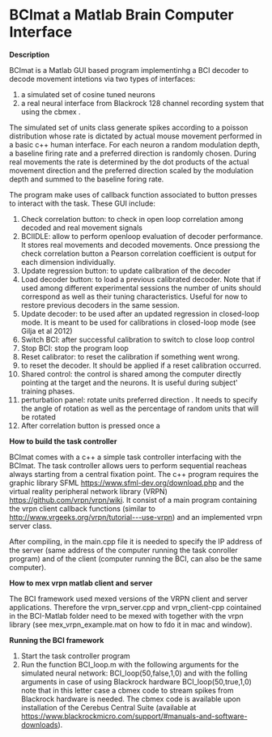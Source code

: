 # BCImat a Matlab Brain Computer Interface
**Description**

BCImat is a Matlab GUI based program implementinhg a BCI decoder to decode movement intetions via two types of interfaces:
1. a simulated set of cosine tuned neurons
2. a real neural interface from Blackrock 128 channel recording system that using the cbmex .

The simulated set of units class generate spikes according to a poisson distribution whose rate is dictated by actual mouse movement performed in a basic c++ human interface.
For each neuron a random modulation depth, a baseline firing rate and a preferred direction is randomly chosen. During real movements the rate is determined by the dot products of the actual movement direction 
and the preferred direction scaled by the modulation depth and summed to the baseline foring rate. 
     
The program make uses of callback function associated to button presses to interact with the task.
These GUI include:
1) Check correlation button: to check in open loop correlation among decoded and real movement signals
2) BCIIDLE: allow to perform openloop evaluation of decoder performance. It stores real movements and decoded movements. Once pressiong the check correlation button a Pearson correlation coefficient is output for each dimension individually.
3) Update regression button: to update calibration of the decoder
4) Load decoder button: to load a previous calibrated decoder. Note that if used among different experimental sessions
the number of units should correspond as well as their tuning characteristics. Useful for now to restore previous decoders in the same session.
5) Update decoder: to be used after an updated regression in closed-loop mode. It is meant to be used 
for calibrations in closed-loop mode (see Gilja et al 2012)
6) Switch BCI: after successful calibration to switch to close loop control
7) Stop BCI: stop the program loop
8) Reset calibrator: to reset the calibration if something went wrong. 
9) to reset the decoder. It should be applied if a reset calibration occurred.
10) Shared control: the control is shared among the computer directly pointing at the target and the neurons.
It is useful during subject' training phases.
11) perturbation panel: rotate units preferred direction . It needs to specify the  angle of rotation as well as the percentage of random units that will be rotated
12) After correlation button is pressed once a 
  

**How to build the task controller**

BCImat comes with a c++ a simple task controller interfacing with the BCImat. The task controller allows uers to perform sequential reacheas always starting from a central fixation point.
The c++ program requires the graphic library SFML https://www.sfml-dev.org/download.php and the virtual reality peripheral network library (VRPN) https://github.com/vrpn/vrpn/wiki. It consist of a main program containing the vrpn client callback functions (similar to http://www.vrgeeks.org/vrpn/tutorial---use-vrpn) and an implemented vrpn server class.

After compiling, in the main.cpp file it is needed to specify the IP address of the server (same address of the computer running the task conroller program) and of the client (computer running the BCI, can also be the same computer). 

**How to mex vrpn matlab client and server**

The BCI framework used mexed versions of the VRPN client and server applications. Therefore the vrpn_server.cpp and vrpn_client-cpp cointained in the BCI-Matlab folder need to be mexed with together with the vrpn library (see mex_vrpn_example.mat on how to fdo it in mac and window). 

**Running the BCI framework**

1. Start the task controller program
2. Run the function BCI_loop.m with the following arguments for the simulated neural network:
BCI_loop(50,false,1,0)
and with the folling arguments in case of using Blackrock hardware
BCI_loop(50,true,1,0)
note that in this letter case a cbmex code to stream spikes from Blackrock hardware is needed. The cbmex code is available upon installation of the Cerebus Central Suite (available at https://www.blackrockmicro.com/support/#manuals-and-software-downloads).


